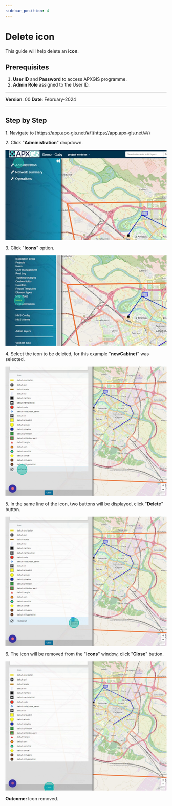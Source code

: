 ```yaml
---
sidebar_position: 4
---
```


# Delete icon

This guide will help delete an **icon**.

## **Prerequisites**
1.	**User ID** and **Password** to access APXGIS programme.
2.	**Admin Role** assigned to the User ID.

------------

**Version**: 00
**Date**: February-2024

------------
## **Step by Step**


1\. Navigate to [https://app.apx-gis.net/#/](https://app.apx-gis.net/#/)


2\. Click "**Administration**" dropdown.

![](static/img/downloads/04delete-icon_1.jpeg)


3\. Click "**Icons**" option.

![](static/img/downloads/04delete-icon_2.jpeg)


4\. Select the icon to be deleted, for this example "**newCabinet**" was selected.

![](static/img/downloads/04delete-icon_3.jpeg)


5\. In the same line of the icon, two buttons will be displayed, click "**Delete**" button.

![](static/img/downloads/04delete-icon_4.jpeg)


6\. The icon will be removed from the "**Icons**" window, click "**Close**" button.

![](static/img/downloads/04delete-icon_5.jpeg)


**Outcome:** Icon removed.

